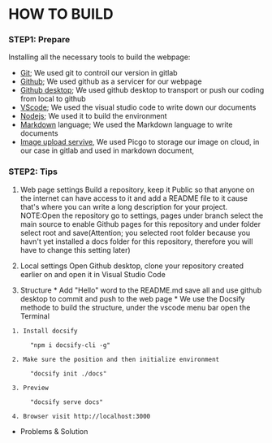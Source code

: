 <!-- How to buil web class/1pm-web.md -->
 # HOW TO BUILD
 ### STEP1: Prepare
   Installing all the necessary tools to build the webpage:

  - [Git](https://git-scm.com/downloads); We used git to controil our version in gitlab
  - [Github](https://github.com/); We used github as a servicer for our webpage
  - [Github desktop](https://desktop.github.com/); We used github desktop to transport or push our coding from local to github
  - [VScode](https://code.visualstudio.com/); We used the visual studio code to write down our documents
  - [Nodejs](https://nodejs.org/en/); We used it to build the environment 
  - [Markdown](https://www.nexmaker.com/doc/1projectmanage/markdown.html) language; We used the Markdown language to write documents
  - [Image upload servive](https://www.nexmaker.com/doc/1projectmanage/imageuploadservice.html), We used Picgo to storage our image on cloud, in our case in gitlab and used in markdown document,
 ### STEP2: Tips
   1. Web page settings
      Build a repository, keep it Public so that anyone on the internet can have access to it and add a README file to it cause that's where you can write a long description for your project.
      <br>NOTE:Open the repository go to settings, pages under branch select the main source to enable Github pages for this repository and under folder select root and save(Attention; you selected root folder because you havn't yet installed a docs folder for this repository, therefore you will have to change this setting later) 

   2. Local settings
      Open Github desktop, clone your repository created earlier on and open it in Visual Studio Code

   3. Structure
    * Add "Hello" word to the README.md save all and use github desktop to commit and push to the web page
    * We use the Docsify methode to build the structure, under the vscode menu bar open the Terminal
    
     1. Install docsify

          "npm i docsify-cli -g"

     2. Make sure the position and then initialize environment
          
          "docsify init ./docs"

     3. Preview
          
          "docsify serve docs"

     4. Browser visit http://localhost:3000

   - Problems & Solution

